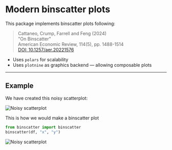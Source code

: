 # Modern binscatter plots

This package implements binscatter plots following:

> Cattaneo, Crump, Farrell and Feng (2024)  
> "On Binscatter"  
> American Economic Review, 114(5), pp. 1488-1514  
> [DOI: 10.1257/aer.20221576](https://doi.org/10.1257/aer.20221576)

- Uses `polars` for scalability  
- Uses `plotnine` as graphics backend — allowing composable plots  

---

## Example

We have created this noisy scatterplot:

![Noisy scatterplot](https://github.com/matthiaskaeding/binscatter/blob/images/readme/scatter.png?raw=true)

This is how we would make a binscatter plot

```python
from binscatter import binscatter
binscatter(df, "x", "y")
```

![Noisy scatterplot](https://github.com/matthiaskaeding/binscatter/blob/images/readme/binscatter.png?raw=true)
